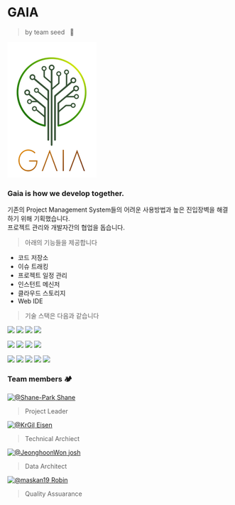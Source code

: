 # GAIA
> by team seed &nbsp;&nbsp;🌱 <br/>

![img](https://github.com/ddit301/gaia/blob/master/Documents/logo/LOGO-small.png)

### Gaia is how we develop together.

기존의 Project Management System들의 어려운 사용방법과 높은 진입장벽을 해결하기 위해 기획했습니다.<br/>
프로젝트 관리와 개발자간의 협업을 돕습니다.<br/>
> 아래의 기능들을 제공합니다

- 코드 저장소
- 이슈 트래킹
- 프로젝트 일정 관리
- 인스턴트 메신저
- 클라우드 스토리지
- Web IDE

>기술 스택은 다음과 같습니다</br>

<a href="#" target="_blank"><img src="https://img.shields.io/badge/Java-007396?style=flat-square&logo=Java&logoColor=white"/></a>
<a href="#" target="_blank"><img src="https://img.shields.io/badge/JavaScript-[F7DF1E?style=flat-square&logo=JavaScript&logoColor=white"/></a>
<a href="#" target="_blank"><img src="https://img.shields.io/badge/HTML5-E34F26?style=flat-square&logo=HTML5&logoColor=white"/></a>
<a href="#" target="_blank"><img src="https://img.shields.io/badge/jQuery-0769AD?style=flat-square&logo=jQuery&logoColor=white"/></a>

<a href="#" target="_blank"><img src="https://img.shields.io/badge/Oracle-F80000?style=flat-square&logo=Oracle&logoColor=white"/></a>
<a href="#" target="_blank"><img src="https://img.shields.io/badge/Elastic-005571?style=flat-square&logo=Elastic&logoColor=white"/></a>
<a href="#" target="_blank"><img src="https://img.shields.io/badge/ElasticSearch-005571?style=flat-square&logo=ElasticSearch&logoColor=white"/></a>
<a href="#" target="_blank"><img src="https://img.shields.io/badge/MongoDB-47A248?style=flat-square&logo=MongoDB&logoColor=white"/></a>

<a href="#" target="_blank"><img src="https://img.shields.io/badge/Eclipse-2C2255?style=flat-square&logo=Eclipse&logoColor=white"/></a>
<a href="#" target="_blank"><img src="https://img.shields.io/badge/VSCcode-007ACC?style=flat-square&logo=Visual-Studio-Code&logoColor=white"/></a>
<a href="#" target="_blank"><img src="https://img.shields.io/badge/Slack-4A154B?style=flat-square&logo=Slack&logoColor=white"/></a>
<a href="#" target="_blank"><img src="https://img.shields.io/badge/Figma-F24E1E?style=flat-square&logo=Figma&logoColor=white"/></a>
<a href="#" target="_blank"><img src="https://img.shields.io/badge/GitHub-181717?style=flat-square&logo=GitHub&logoColor=white"/></a>

### Team members 🏕
<a href="https://github.com/Shane-Park">
  <img class="avatar avatar-user" src="https://avatars.githubusercontent.com/u/74809918?s=96&amp;v=4" width="48" height="48" alt="@Shane-Park"> Shane
</a>

> Project Leader

<a href="https://github.com/KrGil">
<img class="avatar avatar-user" src="https://avatars.githubusercontent.com/u/24990542?s=96&amp;v=4" width="48" height="48" alt="@KrGil"> Eisen
 <a/>

> Technical Archiect

<a href="https://github.com/JeonghoonWon">
<img class="avatar avatar-user" src="https://avatars.githubusercontent.com/u/77673021?s=96&amp;v=4" width="48" height="48" alt="@JeonghoonWon"> josh <a/>

> Data Architect

<a href="https://github.com/maskan19">
<img class="avatar avatar-user" src="https://avatars.githubusercontent.com/u/77029227?s=96&amp;v=4" width="48" height="48" alt="@maskan19"> Robin <a/>

> Quality Assuarance

